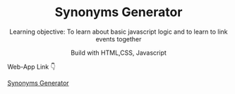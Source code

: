 <h1 align="center">Synonyms Generator</h1>

<p align="center">Learning objective: To learn about basic javascript logic and to learn to link events together</p>
<p align="center"> Build with HTML,CSS, Javascript</p>
<p>Web-App Link 👇 </p> 
<a href="https://dunyanong.github.io/Synonyms-Generator/">Synonyms Generator</a>



